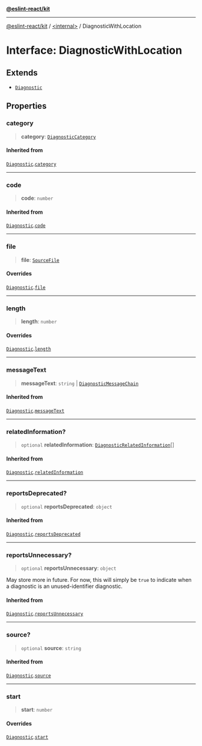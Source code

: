 [**@eslint-react/kit**](../../README.md)

***

[@eslint-react/kit](../../README.md) / [\<internal\>](../README.md) / DiagnosticWithLocation

# Interface: DiagnosticWithLocation

## Extends

- [`Diagnostic`](Diagnostic.md)

## Properties

### category

> **category**: [`DiagnosticCategory`](../enumerations/DiagnosticCategory.md)

#### Inherited from

[`Diagnostic`](Diagnostic.md).[`category`](Diagnostic.md#category)

***

### code

> **code**: `number`

#### Inherited from

[`Diagnostic`](Diagnostic.md).[`code`](Diagnostic.md#code)

***

### file

> **file**: [`SourceFile`](SourceFile.md)

#### Overrides

[`Diagnostic`](Diagnostic.md).[`file`](Diagnostic.md#file)

***

### length

> **length**: `number`

#### Overrides

[`Diagnostic`](Diagnostic.md).[`length`](Diagnostic.md#length)

***

### messageText

> **messageText**: `string` \| [`DiagnosticMessageChain`](DiagnosticMessageChain.md)

#### Inherited from

[`Diagnostic`](Diagnostic.md).[`messageText`](Diagnostic.md#messagetext)

***

### relatedInformation?

> `optional` **relatedInformation**: [`DiagnosticRelatedInformation`](DiagnosticRelatedInformation.md)[]

#### Inherited from

[`Diagnostic`](Diagnostic.md).[`relatedInformation`](Diagnostic.md#relatedinformation)

***

### reportsDeprecated?

> `optional` **reportsDeprecated**: `object`

#### Inherited from

[`Diagnostic`](Diagnostic.md).[`reportsDeprecated`](Diagnostic.md#reportsdeprecated)

***

### reportsUnnecessary?

> `optional` **reportsUnnecessary**: `object`

May store more in future. For now, this will simply be `true` to indicate when a diagnostic is an unused-identifier diagnostic.

#### Inherited from

[`Diagnostic`](Diagnostic.md).[`reportsUnnecessary`](Diagnostic.md#reportsunnecessary)

***

### source?

> `optional` **source**: `string`

#### Inherited from

[`Diagnostic`](Diagnostic.md).[`source`](Diagnostic.md#source)

***

### start

> **start**: `number`

#### Overrides

[`Diagnostic`](Diagnostic.md).[`start`](Diagnostic.md#start)
